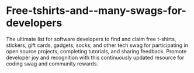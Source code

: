 # Free-tshirts-and--many-swags-for-developers
The ultimate list for software developers to find and claim free t-shirts, stickers, gift cards, gadgets, socks, and other tech swag for participating in open source projects, completing tutorials, and sharing feedback. Promote developer joy and recognition with this continuously updated resource for coding swag and community rewards.
